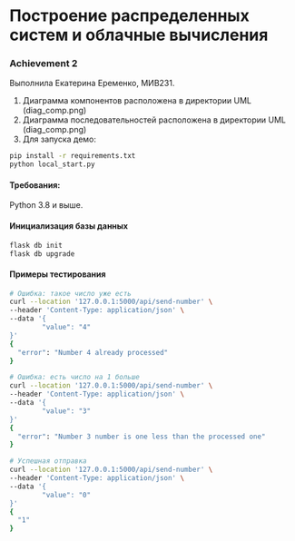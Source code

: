 # Построение распределенных систем и облачные вычисления

### Achievement 2

Выполнила Екатерина Еременко, МИВ231.

1. Диаграмма компонентов расположена в директории UML (diag_comp.png)
1. Диаграмма последовательностей расположена в директории UML (diag_comp.png)
2. Для запуска демо:
```bash
pip install -r requirements.txt
python local_start.py
```

#### Требования:
Python 3.8 и выше.

#### Инициализация базы данных
```bash
flask db init
flask db upgrade
```

#### Примеры тестирования

```bash
# Ошибка: такое число уже есть
curl --location '127.0.0.1:5000/api/send-number' \                                                                                                                           ✔ 
--header 'Content-Type: application/json' \
--data '{
        "value": "4"
}'
{
  "error": "Number 4 already processed"
}

# Ошибка: есть число на 1 больше
curl --location '127.0.0.1:5000/api/send-number' \                                                                                                                           ✔ 
--header 'Content-Type: application/json' \
--data '{
        "value": "3"
}'
{
  "error": "Number 3 number is one less than the processed one"
}

# Успешная отправка
curl --location '127.0.0.1:5000/api/send-number' \                                                                                                                           ✔ 
--header 'Content-Type: application/json' \
--data '{
        "value": "0"
}'
{
  "1"
}
```

